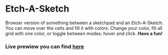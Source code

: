 # Etch-A-Sketch
 Browser version of something between a sketchpad and an Etch-A-Sketch.
 You can move over the cells and fill it with colors.
 Change your color, fill all grid with one color, or toggle between modes: hover and click. **Have a fun!**
 
 ### Live prewiew you can find [here](https://digidr0.github.io/Etch-A-Sketch/)
